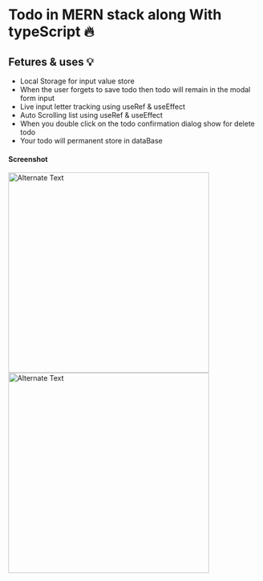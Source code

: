 # Todo in MERN stack along With typeScript 🔥

## Fetures & uses 💡

- Local Storage for input value store 
- When the user forgets to save todo then todo will remain in the modal form input
- Live input letter tracking using useRef & useEffect
- Auto Scrolling list using useRef & useEffect
- When you double click on the todo  confirmation dialog show for delete todo
- Your todo will permanent store in dataBase


#### Screenshot
<img src="https://i.ibb.co/KbQh1mx/Practical-3.png" alt="Alternate Text" width=400px />

<img src="https://i.ibb.co/KbQh1mx/Practical-3.png" alt="Alternate Text" width=400px />








